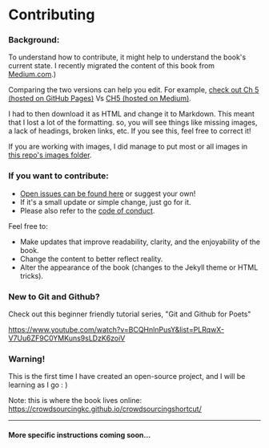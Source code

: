 # Contributing

### Background:
To understand how to contribute, it might help to understand the book's current state. I recently migrated the content of this book from  [Medium.com](https://medium.com/@CrowdsourcingKC/crowdsourcing-as-a-shortcut-to-the-technological-singularity-free-e-book-bb7357a53f70).)

Comparing the two versions can help you edit. For example, [check out Ch 5 (hosted on GitHub Pages)](https://crowdsourcingkc.github.io/crowdsourcingshortcut/ch-5) Vs [CH5 (hosted on Medium)](https://medium.com/@CrowdsourcingKC/ch-5-you-were-promised-robots-57d060c8ede4).

I had to then download it as HTML and change it to Markdown. This meant that I lost a lot of the formatting. so, you will see things like missing images, a lack of headings, broken links, etc. If you see this, feel free to correct it! 

If you are working with images, I did manage to put most or all images in [this repo's images folder](https://github.com/CrowdsourcingKC/crowdsourcingshortcut/tree/master/images).

### If you want to contribute:
- [Open issues can be found here](https://github.com/CrowdsourcingKC/crowdsourcingshortcut/issues) or suggest your own! 
- If it's a small update or simple change, just go for it.
- Please also refer to the [code of conduct](https://github.com/CrowdsourcingKC/crowdsourcingshortcut/blob/master/CODE_OF_CONDUCT.md).

Feel free to:
- Make updates that improve readability, clarity, and the enjoyability of the book.
- Change the content to better reflect reality.
- Alter the appearance of the book (changes to the Jekyll theme or HTML tricks).

### New to Git and Github? 

Check out this beginner friendly tutorial series, "Git and Github for Poets"

https://www.youtube.com/watch?v=BCQHnlnPusY&list=PLRqwX-V7Uu6ZF9C0YMKuns9sLDzK6zoiV

### Warning!

This is the first time I have created an open-source project, and I will be learning as I go : )

Note: this is where the book lives online: https://crowdsourcingkc.github.io/crowdsourcingshortcut/

---
#### More specific instructions coming soon...

<!--- for inspiration, check out https://github.com/renepickhardt/The-Lightning-Network-Book/blob/master/CONTRIBUTING.md --->
